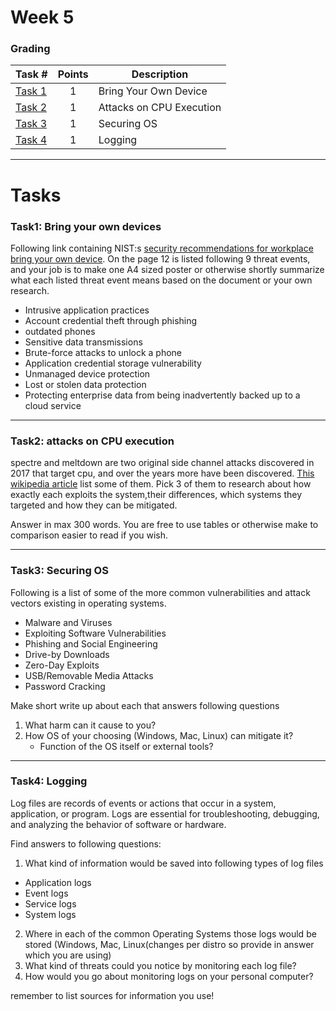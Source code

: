 # Week 5

### Grading

Task #|Points|Description|
-----|:---:|----------|
[Task 1](#task1-bring-your-own-devices) | 1 | Bring Your Own Device
[Task 2](#task2-attacks-on-cpu-execution) | 1 | Attacks on CPU Execution
[Task 3](#task3-securing-os) | 1 | Securing OS
[Task 4](#task4-logging) | 1 | Logging 

---

# Tasks

### Task1: Bring your own devices

Following link containing NIST:s [security recommendations for workplace bring your own device](https://nvlpubs.nist.gov/nistpubs/SpecialPublications/NIST.SP.1800-22.pdf). On the page 12 is listed following 9 threat events, and your job is to make one A4 sized poster or otherwise shortly summarize what each listed threat event means based on the document or your own research.

- Intrusive application practices
- Account credential theft through phishing
- outdated phones
- Sensitive data transmissions
- Brute-force attacks to unlock a phone
- Application credential storage vulnerability
- Unmanaged device protection
- Lost or stolen data protection
- Protecting enterprise data from being
inadvertently backed up to a cloud service

---

### Task2: attacks on CPU execution
spectre and meltdown are two original side channel attacks discovered in 2017 that target cpu, and over the years more have been discovered. [This wikipedia article](https://en.wikipedia.org/wiki/Transient_execution_CPU_vulnerability) list some of them. Pick 3 of them to research about how exactly each exploits the system,their differences, which systems they targeted and how they can be mitigated. 

Answer in max 300 words. You are free to use tables or otherwise make to comparison easier to read if you wish.

---

### Task3: Securing OS
Following is a list of some of the more common vulnerabilities and attack vectors existing in operating systems.  

- Malware and Viruses
- Exploiting Software Vulnerabilities
- Phishing and Social Engineering
- Drive-by Downloads
- Zero-Day Exploits
- USB/Removable Media Attacks
- Password Cracking

Make short write up about each that answers following questions 
1. What harm can it cause to you?
2. How OS of your choosing (Windows, Mac, Linux) can mitigate it?
     - Function of the OS itself or external tools?


---

### Task4: Logging
Log files are records of events or actions that occur in a system, application, or program. Logs are essential for troubleshooting, debugging, and analyzing the behavior of software or hardware.

Find answers to following questions:
1. What kind of information would be saved into following types of log files
- Application logs
- Event logs
- Service logs
- System logs

2. Where in each of the common Operating Systems those logs would be stored (Windows, Mac, Linux(changes per distro so provide in answer which you are using)
3. What kind of threats could you notice by monitoring each log file?
4. How would you go about monitoring logs on your personal computer?


remember to list sources for information you use!

